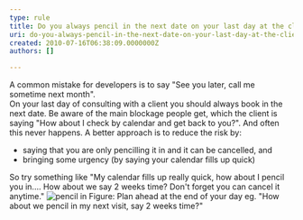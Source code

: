 ```yaml
---
type: rule
title: Do you always pencil in the next date on your last day at the client?
uri: do-you-always-pencil-in-the-next-date-on-your-last-day-at-the-client
created: 2010-07-16T06:38:09.0000000Z
authors: []

---
```


 A common mistake for developers is to say "See you later, call me sometime next month". <br> 
On your last day of consulting with a client you should always book in the next date. Be aware of the main blockage people get, which the client is saying "How about I check by calendar and get back to you?". And often this never happens.
 A better approach is to reduce the risk by: 
- saying that you are only pencilling it in and it can be cancelled, and
- bringing some urgency (by saying your calendar fills up quick)


So try something like "My calendar fills up really quick, how about I pencil you in.... How about we say 2 weeks time? Don't forget you can cancel it anytime."
![pencil in](http&#58;//www.ssw.com.au/ssw/Standards/Rules/Images/PencilIn.JPG) Figure: Plan ahead at the end of your day eg. "How about we pencil in my next visit, say 2 weeks time?" 
